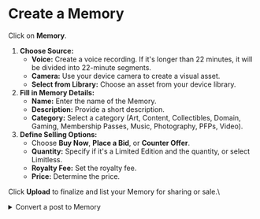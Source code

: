 # Create a Memory

Click on **Memory**.

1. **Choose Source:**
   * **Voice:** Create a voice recording. If it's longer than 22 minutes, it will be divided into 22-minute segments.
   * **Camera:** Use your device camera to create a visual asset.
   * **Select from Library:** Choose an asset from your device library.
2. **Fill in Memory Details:**
   * **Name:** Enter the name of the Memory.
   * **Description:** Provide a short description.
   * **Category:** Select a category (Art, Content, Collectibles, Domain, Gaming, Membership Passes, Music, Photography, PFPs, Video).
3. **Define Selling Options:**
   * Choose **Buy Now**, **Place a Bid**, or **Counter Offer**.
   * **Quantity:** Specify if it's a Limited Edition and the quantity, or select Limitless.
   * **Royalty Fee:** Set the royalty fee.
   * **Price:** Determine the price.

Click **Upload** to finalize and list your Memory for sharing or sale.\


<details>

<summary>Convert a post to Memory</summary>



Click the Kebab Menu and then click <mark style="color:purple;">**Keep as Memory**</mark> on the post you wish to convert.

1. **Set Visibility Toggles:**
   * **Show on Marketplace:** Decide if you want the Memory to be visible on the marketplace.
   * **Show Your Profile Info:** Choose to display your profile information on the Memory.
   * **Show Post Content:** Opt to show or hide the text-based part of the content.
2. **Fill in Memory Details:**
   * **Name:** Enter the name of the Memory.
   * **Description:** Provide a short description.
   * **Category:** Select from categories such as Art, Content, Collectibles, Domain, Gaming, Membership Passes, Music, Photography, PFPs, Video.
3. **Define Selling Options:**
   * Select from **Buy Now**, **Place a Bid**, or **Counter Offer**.
   * **Quantity:** Specify if it's a Limited Edition and the number, or choose Limitless.
   * **Royalty Fee:** Set the royalty fee.
   * **Price:** Decide the price.
4. **Complete the Process:** Click **Continue** to finalize the conversion.

</details>

